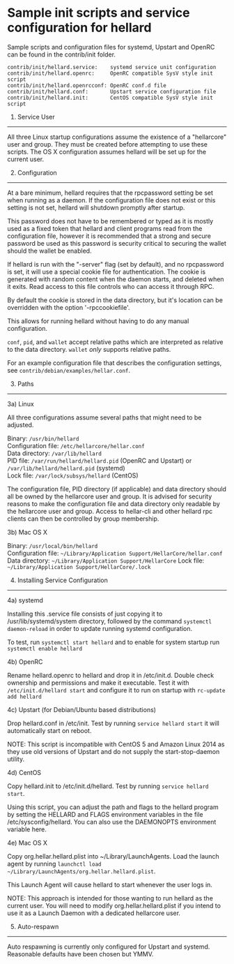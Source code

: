 Sample init scripts and service configuration for hellard
==========================================================

Sample scripts and configuration files for systemd, Upstart and OpenRC
can be found in the contrib/init folder.

    contrib/init/hellard.service:    systemd service unit configuration
    contrib/init/hellard.openrc:     OpenRC compatible SysV style init script
    contrib/init/hellard.openrcconf: OpenRC conf.d file
    contrib/init/hellard.conf:       Upstart service configuration file
    contrib/init/hellard.init:       CentOS compatible SysV style init script

1. Service User
---------------------------------

All three Linux startup configurations assume the existence of a "hellarcore" user
and group.  They must be created before attempting to use these scripts.
The OS X configuration assumes hellard will be set up for the current user.

2. Configuration
---------------------------------

At a bare minimum, hellard requires that the rpcpassword setting be set
when running as a daemon.  If the configuration file does not exist or this
setting is not set, hellard will shutdown promptly after startup.

This password does not have to be remembered or typed as it is mostly used
as a fixed token that hellard and client programs read from the configuration
file, however it is recommended that a strong and secure password be used
as this password is security critical to securing the wallet should the
wallet be enabled.

If hellard is run with the "-server" flag (set by default), and no rpcpassword is set,
it will use a special cookie file for authentication. The cookie is generated with random
content when the daemon starts, and deleted when it exits. Read access to this file
controls who can access it through RPC.

By default the cookie is stored in the data directory, but it's location can be overridden
with the option '-rpccookiefile'.

This allows for running hellard without having to do any manual configuration.

`conf`, `pid`, and `wallet` accept relative paths which are interpreted as
relative to the data directory. `wallet` *only* supports relative paths.

For an example configuration file that describes the configuration settings,
see `contrib/debian/examples/hellar.conf`.

3. Paths
---------------------------------

3a) Linux

All three configurations assume several paths that might need to be adjusted.

Binary:              `/usr/bin/hellard`  
Configuration file:  `/etc/hellarcore/hellar.conf`  
Data directory:      `/var/lib/hellard`  
PID file:            `/var/run/hellard/hellard.pid` (OpenRC and Upstart) or `/var/lib/hellard/hellard.pid` (systemd)  
Lock file:           `/var/lock/subsys/hellard` (CentOS)  

The configuration file, PID directory (if applicable) and data directory
should all be owned by the hellarcore user and group.  It is advised for security
reasons to make the configuration file and data directory only readable by the
hellarcore user and group.  Access to hellar-cli and other hellard rpc clients
can then be controlled by group membership.

3b) Mac OS X

Binary:              `/usr/local/bin/hellard`  
Configuration file:  `~/Library/Application Support/HellarCore/hellar.conf`  
Data directory:      `~/Library/Application Support/HellarCore`
Lock file:           `~/Library/Application Support/HellarCore/.lock`

4. Installing Service Configuration
-----------------------------------

4a) systemd

Installing this .service file consists of just copying it to
/usr/lib/systemd/system directory, followed by the command
`systemctl daemon-reload` in order to update running systemd configuration.

To test, run `systemctl start hellard` and to enable for system startup run
`systemctl enable hellard`

4b) OpenRC

Rename hellard.openrc to hellard and drop it in /etc/init.d.  Double
check ownership and permissions and make it executable.  Test it with
`/etc/init.d/hellard start` and configure it to run on startup with
`rc-update add hellard`

4c) Upstart (for Debian/Ubuntu based distributions)

Drop hellard.conf in /etc/init.  Test by running `service hellard start`
it will automatically start on reboot.

NOTE: This script is incompatible with CentOS 5 and Amazon Linux 2014 as they
use old versions of Upstart and do not supply the start-stop-daemon utility.

4d) CentOS

Copy hellard.init to /etc/init.d/hellard. Test by running `service hellard start`.

Using this script, you can adjust the path and flags to the hellard program by
setting the HELLARD and FLAGS environment variables in the file
/etc/sysconfig/hellard. You can also use the DAEMONOPTS environment variable here.

4e) Mac OS X

Copy org.hellar.hellard.plist into ~/Library/LaunchAgents. Load the launch agent by
running `launchctl load ~/Library/LaunchAgents/org.hellar.hellard.plist`.

This Launch Agent will cause hellard to start whenever the user logs in.

NOTE: This approach is intended for those wanting to run hellard as the current user.
You will need to modify org.hellar.hellard.plist if you intend to use it as a
Launch Daemon with a dedicated hellarcore user.

5. Auto-respawn
-----------------------------------

Auto respawning is currently only configured for Upstart and systemd.
Reasonable defaults have been chosen but YMMV.
